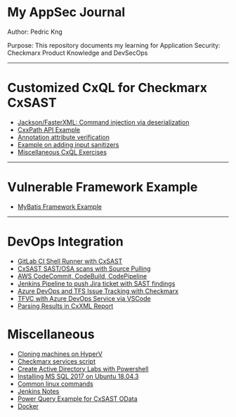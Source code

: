 # My AppSec Journal

Author:   Pedric Kng

Purpose:  This repository documents my learning for Application Security: Checkmarx Product Knowledge and DevSecOps

***

# Customized CxQL for Checkmarx CxSAST  
* [Jackson/FasterXML: Command injection via deserialization](jackson/README.md)
* [CxxPath API Example](cxxpath/README.md)
* [Annotation attribute verification](annotation/README.md)
* [Example on adding input sanitizers](sanitizer/README.md)
* [Miscellaneous CxQL Exercises](cxql/README.md)

***
# Vulnerable Framework Example
* [MyBatis Framework Example](mybatis-test)
<!--* [Spring MVC Framework](spring-mvc)-->

***
# DevOps Integration
* [GitLab CI Shell Runner with CxSAST](gitlabCIShell/README.md)
* [CxSAST SAST/OSA scans with Source Pulling](SourcePull/README.md)
* [AWS CodeCommit, CodeBuild, CodePipeline](aws/README.md)
* [Jenkins Pipeline to push Jira ticket with SAST findings](https://github.com/cx-demo/cx_groovy)
* [Azure DevOps and TFS Issue Tracking with Checkmarx](tfs/README.md)
* [TFVC with Azure DevOps Service via VSCode](tfvc/README.md)
* [Parsing Results in CxXML Report](cxxml/README.md)

# Miscellaneous
* [Cloning machines on HyperV](hyperv/README.md)
* [Checkmarx services script](powershell/services/README.md)
* [Create Active Directory Labs with Powershell](powershell/lab)
* [Installing MS SQL 2017 on Ubuntu 18.04.3](linux/README-MSSQL.md)
* [Common linux commands](linux/README.md)
* [Jenkins Notes](jenkins/README.md)
* [Power Query Example for CxSAST OData](powerQuery/README.md)
* [Docker](docker/README.md)
<!--* [CxIAST CI](cxiast-ci/README.md) -->
